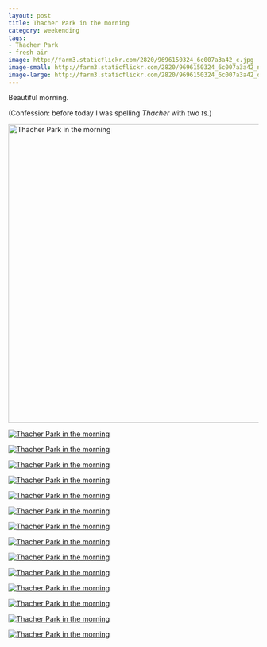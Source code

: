 ```yaml
---
layout: post
title: Thacher Park in the morning
category: weekending
tags:
- Thacher Park
- fresh air
image: http://farm3.staticflickr.com/2820/9696150324_6c007a3a42_c.jpg
image-small: http://farm3.staticflickr.com/2820/9696150324_6c007a3a42_n.jpg
image-large: http://farm3.staticflickr.com/2820/9696150324_6c007a3a42_o.jpg
---
```


Beautiful morning.

(Confession: before today I was spelling *Thacher* with two *t*s.)

<a href="http://www.flickr.com/photos/91218249@N05/9692900569/" title="Thacher Park in the morning by katydecorah, on Flickr"><img alt="Thacher Park in the morning" class="pop-out" height="600" src="http://farm6.staticflickr.com/5529/9692900569_1cdc926e2b_c.jpg" width="800"></a>

<a href="http://www.flickr.com/photos/91218249@N05/9696132770/" title="Thacher Park in the morning by katydecorah, on Flickr"><img alt="Thacher Park in the morning" class="img-half" src="http://farm4.staticflickr.com/3665/9696132770_1d2096984d_c.jpg"></a>

<a href="http://www.flickr.com/photos/91218249@N05/9692905499/" title="Thacher Park in the morning by katydecorah, on Flickr"><img alt="Thacher Park in the morning" class="img-half" src="http://farm8.staticflickr.com/7365/9692905499_e4ae79637c_c.jpg"></a>

<a href="http://www.flickr.com/photos/91218249@N05/9692904177/" title="Thacher Park in the morning by katydecorah, on Flickr"><img alt="Thacher Park in the morning" class="img-half" src="http://farm8.staticflickr.com/7312/9692904177_e1762d9d4a_c.jpg"></a>

<a href="http://www.flickr.com/photos/91218249@N05/9696138064/" title="Thacher Park in the morning by katydecorah, on Flickr"><img alt="Thacher Park in the morning" class="img-half" src="http://farm6.staticflickr.com/5518/9696138064_d6b5fd9ca6_c.jpg"></a>

<a href="http://www.flickr.com/photos/91218249@N05/9696146100/" title="Thacher Park in the morning by katydecorah, on Flickr"><img alt="Thacher Park in the morning" class="img-half" src="http://farm4.staticflickr.com/3799/9696146100_afff6ca7c6_c.jpg"></a>

<a href="http://www.flickr.com/photos/91218249@N05/9696139540/" title="Thacher Park in the morning by katydecorah, on Flickr"><img alt="Thacher Park in the morning" class="img-half" src="http://farm3.staticflickr.com/2890/9696139540_6f99654f8d_c.jpg"></a>

<a href="http://www.flickr.com/photos/91218249@N05/9692910219/" title="Thacher Park in the morning by katydecorah, on Flickr"><img alt="Thacher Park in the morning" class="img-half" src="http://farm4.staticflickr.com/3831/9692910219_054c1e42b9_c.jpg"></a>

<a href="http://www.flickr.com/photos/91218249@N05/9696141838/" title="Thacher Park in the morning by katydecorah, on Flickr"><img alt="Thacher Park in the morning" class="img-half" src="http://farm4.staticflickr.com/3822/9696141838_a52065d8b3_c.jpg"></a>

<a href="http://www.flickr.com/photos/91218249@N05/9692913673/" title="Thacher Park in the morning by katydecorah, on Flickr"><img alt="Thacher Park in the morning" class="img-half" src="http://farm4.staticflickr.com/3684/9692913673_83749ae689_c.jpg"></a>

<a href="http://www.flickr.com/photos/91218249@N05/9696152094/" title="Thacher Park in the morning by katydecorah, on Flickr"><img alt="Thacher Park in the morning" class="img-half" src="http://farm3.staticflickr.com/2866/9696152094_60b0dd1e9a_c.jpg"></a>

<a href="http://www.flickr.com/photos/91218249@N05/9696148238/" title="Thacher Park in the morning by katydecorah, on Flickr"><img alt="Thacher Park in the morning" class="img-half" src="http://farm3.staticflickr.com/2819/9696148238_4cbaaaa0f4_c.jpg"></a>

<a href="http://www.flickr.com/photos/91218249@N05/9696150324/" title="Thacher Park in the morning by katydecorah, on Flickr"><img alt="Thacher Park in the morning" class="pop-out" src="http://farm3.staticflickr.com/2820/9696150324_6c007a3a42_c.jpg"></a>

<a href="http://www.flickr.com/photos/91218249@N05/9692924343/" title="Thacher Park in the morning by katydecorah, on Flickr"><img alt="Thacher Park in the morning" class="img-split-tall" src="http://farm6.staticflickr.com/5443/9692924343_aa3cf2200d_c.jpg"></a>

<a href="http://www.flickr.com/photos/91218249@N05/9696156208/" title="Thacher Park in the morning by katydecorah, on Flickr"><img alt="Thacher Park in the morning" src="http://farm4.staticflickr.com/3784/9696156208_5ebb1cfa9a_c.jpg" class="img-split-wide"></a>
